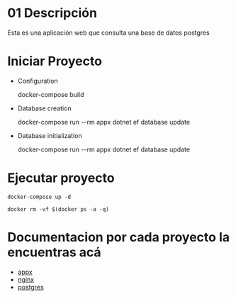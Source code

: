 # 01 Descripción

   Esta es una aplicación web que consulta una base de datos postgres

# Iniciar Proyecto

* Configuration
    
    docker-compose build

* Database creation
    
    docker-compose run --rm appx dotnet ef database update
   
* Database initialization

    docker-compose run --rm appx dotnet ef database update

# Ejecutar proyecto

	docker-compose up -d
	
	docker rm -vf $(docker ps -a -q)
	
# Documentacion por cada proyecto la encuentras acá

- [appx](APPX/APPX.md)
- [nginx](NGINX/NGINX.md)
- [postgres](POSTGRES/POSTGRES.md)